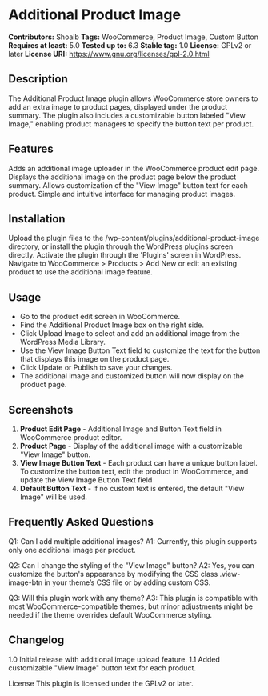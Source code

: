 # Additional Product Image

**Contributors:** Shoaib
**Tags:** WooCommerce, Product Image, Custom Button
**Requires at least:** 5.0
**Tested up to:** 6.3
**Stable tag:** 1.0
**License:** GPLv2 or later
**License URI:** https://www.gnu.org/licenses/gpl-2.0.html

## Description
The Additional Product Image plugin allows WooCommerce store owners to add an extra image to product pages, displayed under the product summary. The plugin also includes a customizable button labeled "View Image," enabling product managers to specify the button text per product.

## Features
Adds an additional image uploader in the WooCommerce product edit page.
Displays the additional image on the product page below the product summary.
Allows customization of the "View Image" button text for each product.
Simple and intuitive interface for managing product images.

## Installation
Upload the plugin files to the /wp-content/plugins/additional-product-image directory, or install the plugin through the WordPress plugins screen directly.
Activate the plugin through the 'Plugins' screen in WordPress.
Navigate to WooCommerce > Products > Add New or edit an existing product to use the additional image feature.

## Usage
- Go to the product edit screen in WooCommerce.
- Find the Additional Product Image box on the right side.
- Click Upload Image to select and add an additional image from the WordPress Media Library.
- Use the View Image Button Text field to customize the text for the button that displays this image on the product page.
- Click Update or Publish to save your changes.
- The additional image and customized button will now display on the product page.

## Screenshots
1. **Product Edit Page** - Additional Image and Button Text field in WooCommerce product editor.
2. **Product Page** - Display of the additional image with a customizable "View Image" button.
3. **View Image Button Text** - Each product can have a unique button label. To customize the button text, edit the product in WooCommerce, and update the View Image Button Text field
4. **Default Button Text** - If no custom text is entered, the default "View Image" will be used.

## Frequently Asked Questions
Q1: Can I add multiple additional images?
A1: Currently, this plugin supports only one additional image per product.

Q2: Can I change the styling of the "View Image" button?
A2: Yes, you can customize the button's appearance by modifying the CSS class .view-image-btn in your theme’s CSS file or by adding custom CSS.

Q3: Will this plugin work with any theme?
A3: This plugin is compatible with most WooCommerce-compatible themes, but minor adjustments might be needed if the theme overrides default WooCommerce styling.

## Changelog
1.0
Initial release with additional image upload feature.
1.1
Added customizable "View Image" button text for each product.

License
This plugin is licensed under the GPLv2 or later.

